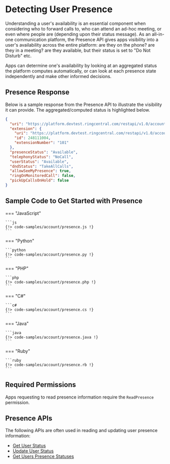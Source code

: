 # Detecting User Presence

Understanding a user's availability is an essential component when considering who to forward calls to, who can attend an ad-hoc meeting, or even where people are (depending upon their status message). As an all-in-one communication platform, the Presence API gives apps visibility into a user's availability across the entire platform: are they on the phone? are they in a meeting? are they available, but their status is set to "Do Not Disturb" etc.

Apps can determine one's availability by looking at an aggregated status the platform computes automatically, or can look at each presence state independently and make other informed decisions.

## Presence Response

Below is a sample response from the Presence API to illustrate the visibility it can provide. The aggregated/computed status is highlighted below.

```json hl_lines="10"
{
  "uri": "https://platform.devtest.ringcentral.com/restapi/v1.0/account/248xxx004/extension/248xxx004/presence",
  "extension": {
    "uri": "https://platform.devtest.ringcentral.com/restapi/v1.0/account/248xxx004/extension/248xxx004",
    "id": 248111004,
    "extensionNumber": "101"
  },
  "presenceStatus": "Available",
  "telephonyStatus": "NoCall",
  "userStatus": "Available",
  "dndStatus": "TakeAllCalls",
  "allowSeeMyPresence": true,
  "ringOnMonitoredCall": false,
  "pickUpCallsOnHold": false
}
```

## Sample Code to Get Started with Presence

=== "JavaScript"

    ```js
    {!> code-samples/account/presence.js !} 
    ```

=== "Python"

    ```python
    {!> code-samples/account/presence.py !} 
    ```

=== "PHP"
	
    ```php
    {!> code-samples/account/presence.php !} 
    ```

=== "C#"

    ```c#
    {!> code-samples/account/presence.cs !} 
    ```

=== "Java"

    ```java
    {!> code-samples/account/presence.java !} 
    ```

=== "Ruby"

    ```ruby
    {!> code-samples/account/presence.rb !} 
    ```

## Required Permissions

Apps requesting to read presence information require the `ReadPresence` permission.

## Presence APIs

The following APIs are often used in reading and updating user presence information:

* [Get User Status](https://developers.ringcentral.com/api-reference#Presence-getPresenceStatus)
* [Update User Status](https://developers.ringcentral.com/api-reference#Presence-updatePresenceStatus)
* [Get Users Presence Statuses](https://developers.ringcentral.com/api-reference#Presence-accountPresence)
